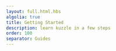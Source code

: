 ```yaml
---
layout: full.html.hbs
algolia: true
title: Getting Started
description: learn kuzzle in a few steps
order: 100
separator: Guides
---
```


